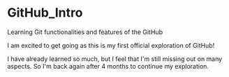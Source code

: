 # GitHub_Intro

Learning Git functionalities and features of the GitHub

I am excited to get going as this is my first official exploration of GitHub!

I have already learned so much, but I feel that I'm still missing out on many aspects. So I'm back again after 4 months to continue my exploration.
